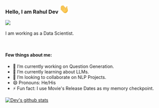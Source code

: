 ### Hello, I am Rahul Dev <img src="https://raw.githubusercontent.com/ABSphreak/ABSphreak/master/gifs/Hi.gif" width="30px">

![](https://komarev.com/ghpvc/?username=mlkorra&color=blue)

I am working as a Data Scientist.

<br/>

#### Few things about me:
- 🔭 I’m currently working on Question Generation.
- 🌱 I’m currently learning about LLMs.
- 👯 I’m looking to collaborate on NLP Projects.
- 😄 Pronouns: He/His
- ⚡ Fun fact: I use Movie's Release Dates as my memory checkpoint.


[![Dev's github stats](https://github-readme-stats.vercel.app/api?username=mlkorra&hide=stars&show_icons=true&count_private=true&include_all_commits=false)](https://github.com/anuraghazra/github-readme-stats)
